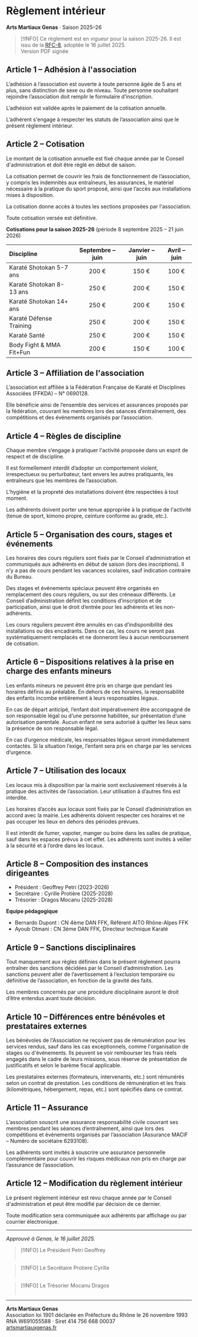 # Règlement intérieur
**Arts Martiaux Genas** · Saison 2025–26

> [!INFO]
> Ce règlement est en vigueur pour la saison 2025-26.
> Il est issu de la [RFC-8](/docs/legal/rfc/rfc-8-2025-reglement), adoptée le 16 juillet 2025.  
> Version PDF signée

## Article 1 – Adhésion à l'association

L’adhésion à l’association est ouverte à toute personne âgée de 5 ans et plus, sans distinction de sexe ou de niveau.
Toute personne souhaitant rejoindre l’association doit remplir le formulaire d’inscription.

L’adhésion est validée après le paiement de la cotisation annuelle.

L’adhérent s'engage à respecter les statuts de l’association ainsi que le présent règlement intérieur.

## Article 2 – Cotisation

Le montant de la cotisation annuelle est fixé chaque année par le Conseil d'administration et doit être réglé en début de saison.

La cotisation permet de couvrir les frais de fonctionnement de l’association, y compris les indemnités aux entraîneurs, les assurances, le matériel nécessaire à la pratique du sport proposé, ainsi que l’accès aux installations mises à disposition.

La cotisation donne accès à toutes les sections proposées par l'association.

Toute cotisation versée est définitive.

**Cotisations pour la saison 2025-26** (période 8 septembre 2025 – 21 juin 2026)

| Discipline                 | Septembre – juin | Janvier – juin | Avril – juin |
| :------------------------- | :--------------: | :------------: | :----------: |
| Karaté Shotokan 5-7 ans    |      200 €       |     150 €      |    100 €     |
| Karaté Shotokan 8-13 ans   |      250 €       |     200 €      |    150 €     |
| Karaté Shotokan 14+ ans    |      250 €       |     200 €      |    150 €     |
| Karaté Défense Training    |      250 €       |     200 €      |    150 €     |
| Karaté Santé               |      250 €       |     200 €      |    150 €     |
| Body Fight & MMA Fit+Fun   |      200 €       |     150 €      |    100 €     |

## Article 3 – Affiliation de l'association

L’association est affiliée à la Fédération Française de Karaté et Disciplines Associées (FFKDA) – N° 0690128.

Elle bénéficie ainsi de l’ensemble des services et assurances proposés par la fédération, couvrant les membres lors des séances d’entraînement, des compétitions et des événements organisés par l’association.

## Article 4 – Règles de discipline

Chaque membre s’engage à pratiquer l'activité proposée dans un esprit de respect et de discipline.

Il est formellement interdit d’adopter un comportement violent, irrespectueux ou perturbateur, tant envers les autres pratiquants, les entraîneurs que les membres de l’association.

L’hygiène et la propreté des installations doivent être respectées à tout moment.

Les adhérents doivent porter une tenue appropriée à la pratique de l'activité (tenue de sport, kimono propre, ceinture conforme au grade, etc.).

## Article 5 – Organisation des cours, stages et événements

Les horaires des cours réguliers sont fixés par le Conseil d’administration et communiqués aux adhérents en début de saison (lors des inscriptions). Il n’y a pas de cours pendant les vacances scolaires, sauf indication contraire du Bureau.

Des stages et événements spéciaux peuvent être organisés en remplacement des cours réguliers, ou sur des créneaux différents. Le Conseil d’administration définit les conditions d’inscription et de participation, ainsi que le droit d’entrée pour les adhérents et les non-adhérents.

Les cours réguliers peuvent être annulés en cas d’indisponibilité des installations ou des encadrants. Dans ce cas, les cours ne seront pas systématiquement remplacés et ne donneront lieu à aucun remboursement de cotisation.

## Article 6 – Dispositions relatives à la prise en charge des enfants mineurs

Les enfants mineurs ne peuvent être pris en charge que pendant les horaires définis au préalable. En dehors de ces horaires, la responsabilité des enfants incombe entièrement à leurs responsables légaux.

En cas de départ anticipé, l’enfant doit impérativement être accompagné de son responsable légal ou d’une personne habilitée, sur présentation d’une autorisation parentale. Aucun enfant ne sera autorisé à quitter les lieux sans la présence de son responsable légal.

En cas d’urgence médicale, les responsables légaux seront immédiatement contactés. Si la situation l’exige, l’enfant sera pris en charge par les services d’urgence.

## Article 7 – Utilisation des locaux

Les locaux mis à disposition par la mairie sont exclusivement réservés à la pratique des activités de l’association. Leur utilisation à d’autres fins est interdite.

Les horaires d’accès aux locaux sont fixés par le Conseil d’administration en accord avec la mairie. Les adhérents doivent respecter ces horaires et ne pas occuper les lieux en dehors des périodes prévues.

Il est interdit de fumer, vapoter, manger ou boire dans les salles de pratique, sauf dans les espaces prévus à cet effet. Les adhérents sont invités à veiller à la sécurité et à l’ordre dans les locaux.

## Article 8 – Composition des instances dirigeantes

- Président : Geoffrey Petri (2023-2026)
- Secrétaire : Cyrille Protière (2025-2028)
- Trésorier : Dragos Mocanu (2025-2028)

**Equipe pédagogique**

- Bernardo Dupont : CN 4ème DAN FFK, Référent AITO Rhône-Alpes FFK
- Ayoub Otmani : CN 3ème DAN FFK, Directeur technique Karaté

## Article 9 – Sanctions disciplinaires

Tout manquement aux règles définies dans le présent règlement pourra entraîner des sanctions décidées par le Conseil d’administration. Les sanctions peuvent aller de l’avertissement à l’exclusion temporaire ou définitive de l’association, en fonction de la gravité des faits.

Les membres concernés par une procédure disciplinaire auront le droit d’être entendus avant toute décision.

## Article 10 – Différences entre bénévoles et prestataires externes

Les bénévoles de l'Association ne reçoivent pas de rémunération pour les services rendus, sauf dans les cas exceptionnels, comme l'organisation de stages ou d'événements. Ils peuvent se voir rembourser les frais réels engagés dans le cadre de leurs missions, sous réserve de présentation de justificatifs et selon le barème fiscal applicable.

Les prestataires externes (formateurs, intervenants, etc.) sont rémunérés selon un contrat de prestation. Les conditions de rémunération et les frais (kilométriques, hébergement, repas, etc.) sont spécifiés dans ce contrat.

## Article 11 – Assurance

L’association souscrit une assurance responsabilité civile couvrant ses membres pendant les séances d’entraînement, ainsi que lors des compétitions et événements organisés par l’association (Assurance MACIF – Numéro de sociétaire 6293108).

Les adhérents sont invités à souscrire une assurance personnelle complémentaire pour couvrir les risques médicaux non pris en charge par l’assurance de l’association.

## Article 12 – Modification du règlement intérieur

Le présent règlement intérieur est revu chaque année par le Conseil d'administration et peut être modifié par décision de ce dernier.

Toute modification sera communiquée aux adhérents par affichage ou par courrier électronique.

---

_Approuvé à Genas, le 16 juillet 2025._

> [!INFO] Le Président
> Petri Geoffrey  
> <br/>

> [!INFO] Le Secrétaire
> Protiere Cyrille  
> <br/>

> [!INFO] Le Trésorier
> Mocanu Dragos  
> <br/>

---

**Arts Martiaux Genas**  
Association loi 1901 déclarée en Préfecture du Rhône le 26 novembre 1993  
RNA W691055588 · Siret 414 756 668 00037  
[artsmartiauxgenas.fr](https://artsmartiauxgenas.fr)